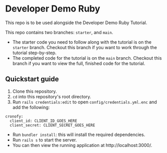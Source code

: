 # Developer Demo Ruby

This repo is to be used alongside the Developer Demo Ruby Tutorial.

This repo contains two branches: `starter`, and `main`.

* The starter code you need to follow along with the tutorial is on the `starter` branch. Checkout this branch if you want to work through the tutorial step-by-step.
* The completed code for the tutorial is on the `main` branch. Checkout this branch if you want to view the full, finished code for the tutorial.

## Quickstart guide

  1. Clone this repository.
  1. `cd` into this repository's root directory.
  1. Run `rails credentials:edit` to open `config/credentials.yml.enc` and add the following:

```
cronofy:
  client_id: CLIENT_ID_GOES_HERE
  client_secret: CLIENT_SECRET_GOES_HERE
```

* Run `bundler install`: this will install the required dependencies.
* Run `rails s` to start the server.
* You can then view the running application at http://localhost:3000/.
